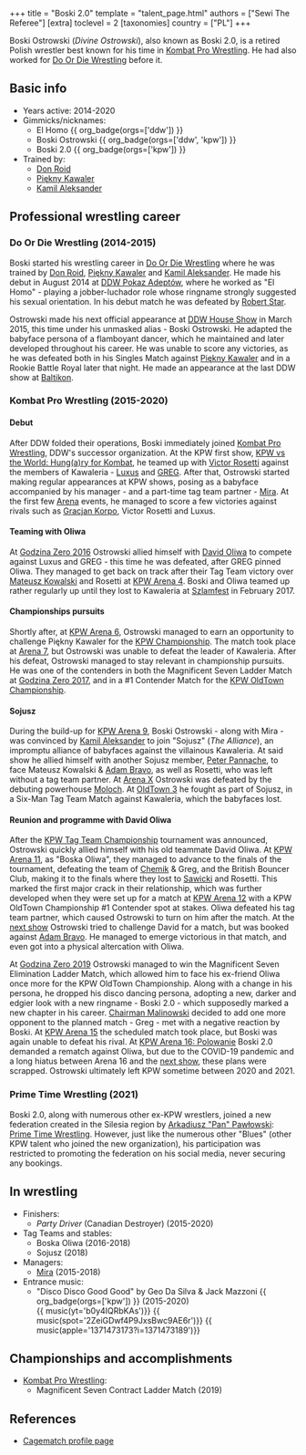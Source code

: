 +++
title = "Boski 2.0"
template = "talent_page.html"
authors = ["Sewi The Referee"]
[extra]
toclevel = 2
[taxonomies]
country = ["PL"]
+++

Boski Ostrowski (_Divine Ostrowski_), also known as Boski 2.0, is a retired Polish wrestler best known for his time in [Kombat Pro Wrestling](@/o/kpw.md). He had also worked for [Do Or Die Wrestling](@/o/ddw.md) before it.

## Basic info

* Years active: 2014-2020
* Gimmicks/nicknames:
  - El Homo {{ org_badge(orgs=['ddw']) }}
  - Boski Ostrowski {{ org_badge(orgs=['ddw', 'kpw']) }}
  - Boski 2.0 {{ org_badge(orgs=['kpw']) }}
* Trained by:
  - [Don Roid](@/w/don-roid.md)
  - [Piękny Kawaler](@/w/piekny-kawaler.md)
  - [Kamil Aleksander](2/w/kamil-aleksander.md)

## Professional wrestling career

### Do Or Die Wrestling (2014-2015)

Boski started his wrestling career in [Do Or Die Wrestling](@/o/ddw.md) where he was trained by [Don Roid](@/w/don-roid.md), [Piękny Kawaler](@/w/piekny-kawaler.md) and [Kamil Aleksander](@/w/kamil-aleksander.md). He made his debut in August 2014 at [DDW Pokaz Adeptów](@/e/ddw/2014-08-16-ddw-pokaz-adeptow.md), where he worked as "El Homo" - playing a jobber-luchador role whose ringname strongly suggested his sexual orientation. In his debut match he was defeated by [Robert Star](@/w/robert-star.md).

Ostrowski made his next official appearance at [DDW House Show](@/e/ddw/2015-03-14-ddw-house-show-1.md) in March 2015, this time under his unmasked alias - Boski Ostrowski. He adapted the babyface persona of a flamboyant dancer, which he maintained and later developed throughout his career. He was unable to score any victories, as he was defeated both in his Singles Match against [Piękny Kawaler](@/w/piekny-kawaler.md) and in a Rookie Battle Royal later that night. He made an appearance at the last DDW show at [Baltikon](@/e/ddw/2015-07-24-ddw-baltikon.md).

### Kombat Pro Wrestling (2015-2020)

#### Debut

After DDW folded their operations, Boski immediately joined [Kombat Pro Wrestling](@/o/kpw.md), DDW's successor organization. At the KPW first show, [KPW vs the World: Hung(a)ry for Kombat](@/e/kpw/2015-11-14-kpw-vs-the-world-hungary-for-kombat.md), he teamed up with [Victor Rosetti](@/w/rosetti.md) against the members of Kawaleria - [Luxus](@/w/luxus.md) and [GREG](@/w/greg.md). After that, Ostrowski started making regular appearances at KPW shows, posing as a babyface accompanied by his manager - and a part-time tag team partner - [Mira](@/w/mira.md). At the first few [Arena][arena-1] events, he managed to score a few victories against rivals such as [Gracjan Korpo](@/w/gracjan-korpo.md), Victor Rosetti and Luxus.

#### Teaming with Oliwa

At [Godzina Zero 2016][gz16] Ostrowski allied himself with [David Oliwa](@/w/david-oliwa.md) to compete against Luxus and GREG - this time he was defeated, after GREG pinned Oliwa. They managed to get back on track after their Tag Team victory over [Mateusz Kowalski](@/w/mateusz-kakareko.md) and Rosetti at [KPW Arena 4][arena-4]. Boski and Oliwa teamed up rather regularly up until they lost to Kawaleria at [Szlamfest](@/e/kpw/2017-02-04-kpw-szlamfest.md) in February 2017.

#### Championships pursuits

Shortly after, at [KPW Arena 6][arena-6], Ostrowski managed to earn an opportunity to challenge Piękny Kawaler for the [KPW Championship](@/c/kpw-championship.md). The match took place at [Arena 7][arena-7], but Ostrowski was unable to defeat the leader of Kawaleria.
After his defeat, Ostrowski managed to stay relevant in championship pursuits. He was one of the contenders in both the Magnificent Seven Ladder Match at [Godzina Zero 2017][gz17], and in a #1 Contender Match for the [KPW OldTown Championship](@/c/kpw-old-town-championship.md).

#### Sojusz

During the build-up for [KPW Arena 9][arena-9], Boski Ostrowski - along with Mira - was convinced by [Kamil Aleksander](@/w/kamil-aleksander.md) to join "Sojusz" (_The Alliance_), an impromptu alliance of babyfaces against the villainous Kawaleria. At said show he allied himself with another Sojusz member, [Peter Pannache](@/w/peter-pannache.md), to face Mateusz Kowalski & [Adam Bravo](@/w/adam-bravo.md), as well as Rosetti, who was left without a tag team partner. At [Arena X][arena-x] Ostrowski was defeated by the debuting powerhouse [Moloch](@/w/moloch.md). At [OldTown 3](@/e/kpw/2018-07-14-kpw-oldtown-3.md) he fought as part of Sojusz, in a Six-Man Tag Team Match against Kawaleria, which the babyfaces lost.

#### Reunion and programme with David Oliwa

After the [KPW Tag Team Championship](@/c/kpw-tag-team-championship.md) tournament was announced, Ostrowski quickly allied himself with his old teammate David Oliwa. At [KPW Arena 11][arena-11], as "Boska Oliwa", they managed to advance to the finals of the tournament, defeating the team of [Chemik](@/w/chemik.md) & Greg, and the British Bouncer Club, making it to the finals where they lost to [Sawicki](@/w/sawicki.md) and Rosetti.
This marked the first major crack in their relationship, which was further developed when they were set up for a match at [KPW Arena 12][arena-12] with a KPW OldTown Championship #1 Contender spot at stakes. Oliwa defeated his tag team partner, which caused Ostrowski to turn on him after the match. At the [next show][arena-13] Ostrowski tried to challenge David for a match, but was booked against [Adam Bravo](@/w/adam-bravo.md). He managed to emerge victorious in that match, and even got into a physical altercation with Oliwa.

At [Godzina Zero 2019][gz19] Ostrowski managed to win the Magnificent Seven Elimination Ladder Match, which allowed him to face his ex-friend Oliwa once more for the KPW OldTown Championship. Along with a change in his persona, he dropped his disco dancing persona, adopting a new, darker and edgier look with a new ringname - Boski 2.0 - which supposedly marked a new chapter in his career. [Chairman Malinowski](@/w/krystian-malinowski.md) decided to add one more opponent to the planned match - Greg - met with a negative reaction by Boski. At [KPW Arena 15][arena-15] the scheduled match took place, but Boski was again unable to defeat his rival. At [KPW Arena 16: Polowanie][arena-16] Boski 2.0 demanded a rematch against Oliwa, but due to the COVID-19 pandemic and a long hiatus between Arena 16 and the [next show][arena-17], these plans were scrapped. Ostrowski ultimately left KPW sometime between 2020 and 2021.

### Prime Time Wrestling (2021)

Boski 2.0, along with numerous other ex-KPW wrestlers, joined a new federation created in the Silesia region by [Arkadiusz "Pan" Pawłowski](@/w/pan-pawlowski.md): [Prime Time Wrestling](@/o/ptw.md). However, just like the numerous other "Blues" (other KPW talent who joined the new organization), his participation was restricted to promoting the federation on his social media, never securing any bookings.

## In wrestling

* Finishers:
  - _Party Driver_ (Canadian Destroyer) (2015-2020)
* Tag Teams and stables:
  - Boska Oliwa (2016-2018)
  - Sojusz (2018)
* Managers:
  - [Mira](@/w/mira.md) (2015-2018)
* Entrance music:
  - "Disco Disco Good Good" by Geo Da Silva & Jack Mazzoni
    {{ org_badge(orgs=['kpw']) }} (2015-2020) <br>
    {{ music(yt='b0y4IQRbKAs')}}
    {{ music(spot='2ZeiGDwf4P9JxsBwc9AE6r')}}
    {{ music(apple='1371473173?i=1371473189')}}

## Championships and accomplishments

* [Kombat Pro Wrestling](@/o/kpw.md):
  - Magnificent Seven Contract Ladder Match (2019)

## References

* [Cagematch profile page](https://www.cagematch.net/?id=2&nr=19737)

[arena-1]: @/e/kpw/2016-02-27-kpw-arena-1.md
[gz16]: @/e/kpw/2016-08-13-kpw-godzina-zero-2016.md
[arena-4]: @/e/kpw/2016-11-26-kpw-arena-4.md
[arena-6]: @/e/kpw/2017-04-08-kpw-arena-6.md
[arena-7]: @/e/kpw/2017-06-10-kpw-arena-7.md
[gz17]: @/e/kpw/2017-08-12-kpw-godzina-zero-2017.md
[arena-9]: @/e/kpw/2018-03-10-kpw-arena-9.md
[arena-x]: @/e/kpw/2018-05-26-kpw-arena-x.md
[arena-11]: @/e/kpw/2018-11-03-kpw-arena-11.md
[arena-12]: @/e/kpw/2019-01-19-kpw-arena-12.md
[arena-13]: @/e/kpw/2019-04-05-kpw-arena-13.md
[gz19]: @/e/kpw/2019-08-17-kpw-godzina-zero-2019.md
[arena-15]: @/e/kpw/2019-11-16-kpw-arena-15.md
[arena-16]: @/e/kpw/2020-02-01-kpw-arena-16.md
[arena-17]: @/e/kpw/2021-08-21-kpw-arena-17.md
